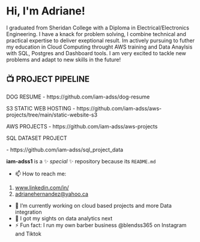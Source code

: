 <h1>Hi, I'm Adriane! </h1>

<p> I graduated from Sheridan College with a Diploma in Electrical/Electronics Engineering. I have a knack for problem solving, I combine technical and practical expertise to deliver exeptional result. Im actively pursuing to futher my education in Cloud Computing throught AWS training and Data Anaylsis with SQL, Postgres and Dashboard tools. I am very excited to tackle new problems and adapt to new skills in the future! </p>

<h2>📺 PROJECT PIPELINE </h2>

<p> DOG RESUME - https://github.com/iam-adss/dog-resume</p>
<p>S3 STATIC WEB HOSTING - https://github.com/iam-adss/aws-projects/tree/main/static-website-s3</p>
<p>AWS PROJECTS -  https://github.com/iam-adss/aws-projects</p>
<p>SQL DATASET PROJECT</p> - https://github.com/iam-adss/sql_project_data

**iam-adss1** is a ✨ _special_ ✨ repository because its `README.md`

- 📫 How to reach me:
1. www.linkedin.com/in/
2. adrianehernandez@yahoo.ca

- 🔭 I’m currently working on cloud based projects and more Data integration
- 📄 I got my sights on data analytics next
- ⚡ Fun fact: I run my own barber business @blendss365 on Instagram and Tiktok

